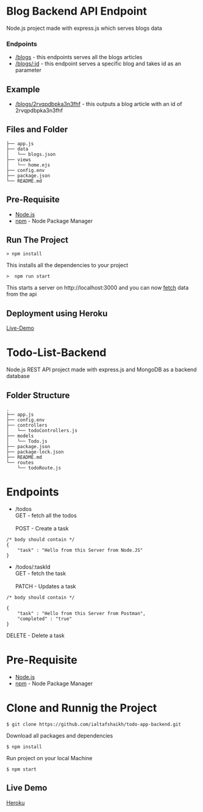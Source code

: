 # Blog Backend API Endpoint

Node.js project made with express.js which serves blogs data

### Endpoints

- [/blogs](https://blog-backend-api-endpoint.herokuapp.com/blogs) - this endpoints serves all the blogs articles
- [/blogs/:id](https://blog-backend-api-endpoint.herokuapp.com/blogs/2rvqpdbpka3n3fhf) - this endpoint serves a specific blog and takes id as an parameter

## Example

- [/blogs/2rvqpdbpka3n3fhf](https://blog-backend-api-endpoint.herokuapp.com/blogs/2rvqpdbpka3n3fhf) - this outputs a blog article with an id of 2rvqpdbpka3n3fhf

## Files and Folder

```
├── app.js
├── data
│   └── blogs.json
├── views
│   └── home.ejs
├── config.env
├── package.json
└── README.md
```

## Pre-Requisite

- [Node.js](https://nodejs.org/en/)
- [npm](https://www.npmjs.com/) - Node Package Manager

## Run The Project

```
> npm install
```

This installs all the dependencies to your project

```
>  npm run start
```

This starts a server on http://localhost:3000 and you can now [fetch](https://developer.mozilla.org/en-US/docs/Learn/JavaScript/Client-side_web_APIs/Fetching_data) data from the api

## Deployment using Heroku

[Live-Demo](https://blog-backend-api-endpoint.herokuapp.com/)

# Todo-List-Backend

Node.js REST API project made with express.js
and MongoDB as a backend database

## Folder Structure

```
.
├── app.js
├── config.env
├── controllers
│   └── todoControllers.js
├── models
│   └── Todo.js
├── package.json
├── package-lock.json
├── README.md
└── routes
    └── todoRoute.js
```

# Endpoints

- /todos <br>
  GET - fetch all the todos <br><br>
  POST - Create a task

```
/* body should contain */
{
    "task" : "Hello from this Server from Node.JS"
}
```

- /todos/:taskId <br>
  GET - fetch the task <br><br>
  PATCH - Updates a task

```
/* body should contain */

{
    "task" : "Hello from this Server from Postman",
    "completed" : "true"
}
```

DELETE - Delete a task


# Pre-Requisite

- [Node.js](https://nodejs.org/en/)
- [npm](https://www.npmjs.com/) - Node Package Manager

# Clone and Runnig the Project
```
$ git clone https://github.com/ialtafshaikh/todo-app-backend.git
```
Download all packages and dependencies
```
$ npm install
```
Run project on your local Machine
```
$ npm start
```

## Live Demo

[Heroku](https://todo-list-api-endpoints.herokuapp.com/)